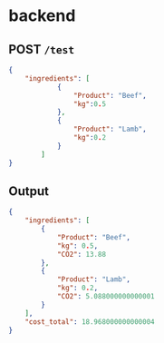 # backend

## POST `/test`

```json
{
    "ingredients": [
			{
                "Product": "Beef",
				"kg":0.5
			},
			{
				"Product": "Lamb",
				"kg":0.2
			}
		]
}
```

## Output
```json
{
	"ingredients": [
		{
			"Product": "Beef",
			"kg": 0.5,
			"CO2": 13.88
		},
		{
			"Product": "Lamb",
			"kg": 0.2,
			"CO2": 5.088000000000001
		}
	],
	"cost_total": 18.968000000000004
}
```